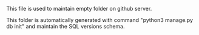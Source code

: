 This file is used to maintain empty folder on github server.

This folder is automatically generated with command "python3 manage.py db init" and maintain the 
SQL versions schema.